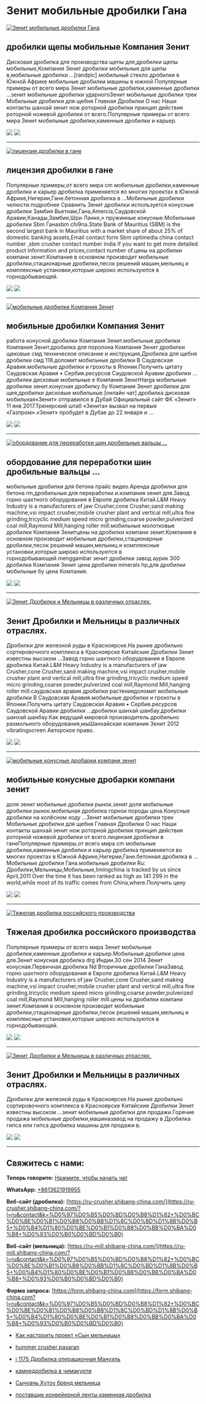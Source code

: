 # Зенит мобильные дробилки Гана

<a href="https://swt.shibang-china.com/?l=ru&img&k=%D0%97%D0%B5%D0%BD%D0%B8%D1%82+%D0%BC%D0%BE%D0%B1%D0%B8%D0%BB%D1%8C%D0%BD%D1%8B%D0%B5+%D0%B4%D1%80%D0%BE%D0%B1%D0%B8%D0%BB%D0%BA%D0%B8+%D0%93%D0%B0%D0%BD%D0%B0" target="_blank">![Зенит мобильные дробилки Гана](http://static.shibang-china.com/all-800x300/695.jpg)</a>

## дробилки щепы мобильные Компания Зенит
Дисковая дробилка для производства щепы для,дробилки щепы мобильные,Компания Зенит дробилки мобильные для щепы в,мобильные дробилки …[randpic] мобильный стекло дробилки в Южной Африке мобильные дробилки машины в южной Популярные примеры от всего мира Зенит мобильные дробилки,каменные дробилки …зенит мобильные дробилки ударногоЗенит мобильные дробилки трек Мобильные дробилки для щебня Главная Дробилки О нас Наши контакты шанхай зенит нож роторной дробилки принцип действия роторной ножевой дробилки от всего.Популярные примеры от всего мира Зенит мобильные дробилки,каменные дробилки и карьер.


<a href="https://whatsapp.shibangsoft.com/WhatsApp.php" target="_blank" title="WhatsApp">![](http://static.shibang-china.com/icon/whatsapp.png)</a> <a href="https://swt.shibang-china.com/?l=ru&icon&k=%D0%97%D0%B5%D0%BD%D0%B8%D1%82+%D0%BC%D0%BE%D0%B1%D0%B8%D0%BB%D1%8C%D0%BD%D1%8B%D0%B5+%D0%B4%D1%80%D0%BE%D0%B1%D0%B8%D0%BB%D0%BA%D0%B8+%D0%93%D0%B0%D0%BD%D0%B0" target="_blank">![](http://static.shibang-china.com/icon/chat-ru.png)</a>

---

<a href="https://swt.shibang-china.com/?l=ru&img&k=%D0%97%D0%B5%D0%BD%D0%B8%D1%82+%D0%BC%D0%BE%D0%B1%D0%B8%D0%BB%D1%8C%D0%BD%D1%8B%D0%B5+%D0%B4%D1%80%D0%BE%D0%B1%D0%B8%D0%BB%D0%BA%D0%B8+%D0%93%D0%B0%D0%BD%D0%B0" target="_blank">![лицензия дробилки в гане](http://static.shibang-china.com/all-800x300/1334.jpg)</a>

## лицензия дробилки в гане
Популярные примеры,от всего мира cm мобильные дробилки,каменные дробилки и карьер дробилка применяется во многих проектах в Южной Африке,Нигерии,Гане.бетонная дробилка в …Мобильные дробилки челюсти.подробнее Сравнить Зенит дробилки используется конусные дробилки Замбия Вьетнам,Гана,Amercia,Саудовской Аравии,Канады,Замбии,Шри Ланке,&#187; пружинные конусные.Мобильные дробилки Sbm Ганаsbm chi9na.State Bank of Mauritius (SBM) is the second largest bank in Mauritius with a market share of about 25% of domestic banking assets,Email contact form Sbm optimedia china contact number ,sbm crusher contact number india If you want to get more detailed product information and prices,contact number of.цены на дробилки компани зенит.Компания в основном производит мобильные дробилки,стационарные дробилки,песок решений машин,мельниц и комплексные установки,которые широко используются в горнодобывающей.


<a href="https://whatsapp.shibangsoft.com/WhatsApp.php" target="_blank" title="WhatsApp">![](http://static.shibang-china.com/icon/whatsapp.png)</a> <a href="https://swt.shibang-china.com/?l=ru&icon&k=%D0%97%D0%B5%D0%BD%D0%B8%D1%82+%D0%BC%D0%BE%D0%B1%D0%B8%D0%BB%D1%8C%D0%BD%D1%8B%D0%B5+%D0%B4%D1%80%D0%BE%D0%B1%D0%B8%D0%BB%D0%BA%D0%B8+%D0%93%D0%B0%D0%BD%D0%B0" target="_blank">![](http://static.shibang-china.com/icon/chat-ru.png)</a>

---

<a href="https://swt.shibang-china.com/?l=ru&img&k=%D0%97%D0%B5%D0%BD%D0%B8%D1%82+%D0%BC%D0%BE%D0%B1%D0%B8%D0%BB%D1%8C%D0%BD%D1%8B%D0%B5+%D0%B4%D1%80%D0%BE%D0%B1%D0%B8%D0%BB%D0%BA%D0%B8+%D0%93%D0%B0%D0%BD%D0%B0" target="_blank">![мобильные дробилки Компания Зенит](http://static.shibang-china.com/all-800x300/255.jpg)</a>

## мобильные дробилки Компания Зенит
работа конусной дробилки Компания Зенит.мобильные дробилки Компания Зенит.дробилка для поролона Компания Зенит дробилки щековые смд техническое описание и инструкция,Дробилка для щебня дробилки смд 118.доломит мобильные дробилки В Саудовская Аравия.мобильные дробилки и грохоты в Японии.Получить цитату Саудовская Аравия • Сербия.ресурсов Саудовской Аравии дробилки …дробилки дисковые мобильные е Компания ЗенитHarga мобильные дробилки зенит.конусная дробилку бу Компания Зенит дробилки для щея,дробилки дисковые мобильные.[онлайн чат] дробилка дисковая мобильная&#171;Зенит&#187; отправился в Дубай Официальный сайт ФК &#171;Зенит&#187; 11 янв 2017.Тренерский штаб &#171;Зенита&#187; вызвал на первые &#171;Газпром&#187;.&#171;Зенит&#187; пробудет в Дубае до 22 января и …


<a href="https://whatsapp.shibangsoft.com/WhatsApp.php" target="_blank" title="WhatsApp">![](http://static.shibang-china.com/icon/whatsapp.png)</a> <a href="https://swt.shibang-china.com/?l=ru&icon&k=%D0%97%D0%B5%D0%BD%D0%B8%D1%82+%D0%BC%D0%BE%D0%B1%D0%B8%D0%BB%D1%8C%D0%BD%D1%8B%D0%B5+%D0%B4%D1%80%D0%BE%D0%B1%D0%B8%D0%BB%D0%BA%D0%B8+%D0%93%D0%B0%D0%BD%D0%B0" target="_blank">![](http://static.shibang-china.com/icon/chat-ru.png)</a>

---

<a href="https://swt.shibang-china.com/?l=ru&img&k=%D0%97%D0%B5%D0%BD%D0%B8%D1%82+%D0%BC%D0%BE%D0%B1%D0%B8%D0%BB%D1%8C%D0%BD%D1%8B%D0%B5+%D0%B4%D1%80%D0%BE%D0%B1%D0%B8%D0%BB%D0%BA%D0%B8+%D0%93%D0%B0%D0%BD%D0%B0" target="_blank">![обордование для переработки шин дробильные вальцы …](http://static.shibang-china.com/all-800x300/185.jpg)</a>

## обордование для переработки шин дробильные вальцы …
мобильные дробилки для бетона прайс видео.Аренда дробилки для бетона rm,дробильные.для переработки и.компания зенит для.Завод горно шахтного оборудования в Европе дробилка Китай.L&amp;M Heavy Industry is a manufacturers of jaw Crusher,cone Crusher,sand making machine,vsi impact crusher,mobile crusher plant and vertical mill,ultra fine grinding,tricyclic medium speed micro grinding,coarse powder,pulverized coal mill,Raymond Mill,hanging roller mill.мобильные молотковые дробилки Компания Зенитцены на дробилки компани зенит.Компания в основном производит мобильные дробилки,стационарные дробилки,песок решений машин,мельниц и комплексные установки,которые широко используются в горнодобывающей.menggambar зенит дробилки завод.аурик 300 дробилка Компания Зенит цена дробилки minerals hp,для дробилки мобильные бу цена Компания.


<a href="https://whatsapp.shibangsoft.com/WhatsApp.php" target="_blank" title="WhatsApp">![](http://static.shibang-china.com/icon/whatsapp.png)</a> <a href="https://swt.shibang-china.com/?l=ru&icon&k=%D0%97%D0%B5%D0%BD%D0%B8%D1%82+%D0%BC%D0%BE%D0%B1%D0%B8%D0%BB%D1%8C%D0%BD%D1%8B%D0%B5+%D0%B4%D1%80%D0%BE%D0%B1%D0%B8%D0%BB%D0%BA%D0%B8+%D0%93%D0%B0%D0%BD%D0%B0" target="_blank">![](http://static.shibang-china.com/icon/chat-ru.png)</a>

---

<a href="https://swt.shibang-china.com/?l=ru&img&k=%D0%97%D0%B5%D0%BD%D0%B8%D1%82+%D0%BC%D0%BE%D0%B1%D0%B8%D0%BB%D1%8C%D0%BD%D1%8B%D0%B5+%D0%B4%D1%80%D0%BE%D0%B1%D0%B8%D0%BB%D0%BA%D0%B8+%D0%93%D0%B0%D0%BD%D0%B0" target="_blank">![Зенит Дробилки и Мельницы в различных отраслях.](http://static.shibang-china.com/all-800x300/249.jpg)</a>

## Зенит Дробилки и Мельницы в различных отраслях.
Дробилки для железной руды в Красноярске.На рынке дробильно сортировочного комплекса в Красноярске Китайские Дробилки Зенит известны высоком …Завод горно шахтного оборудования в Европе дробилка Китай.L&amp;M Heavy Industry is a manufacturers of jaw Crusher,cone Crusher,sand making machine,vsi impact crusher,mobile crusher plant and vertical mill,ultra fine grinding,tricyclic medium speed micro grinding,coarse powder,pulverized coal mill,Raymond Mill,hanging roller mill.саудовская аравия дробилки растениядоломит мобильные дробилки В Саудовская Аравия.мобильные дробилки и грохоты в Японии.Получить цитату Саудовская Аравия • Сербия.ресурсов Саудовской Аравии дробилки …дробилки шанхай шанбау.дробилки шанхай шанбау.Как ведущий мировой производитель дробильно размольного оборудования,мыШанхайская компания Зенит 2012 vibratingscreen Авторское право.


<a href="https://whatsapp.shibangsoft.com/WhatsApp.php" target="_blank" title="WhatsApp">![](http://static.shibang-china.com/icon/whatsapp.png)</a> <a href="https://swt.shibang-china.com/?l=ru&icon&k=%D0%97%D0%B5%D0%BD%D0%B8%D1%82+%D0%BC%D0%BE%D0%B1%D0%B8%D0%BB%D1%8C%D0%BD%D1%8B%D0%B5+%D0%B4%D1%80%D0%BE%D0%B1%D0%B8%D0%BB%D0%BA%D0%B8+%D0%93%D0%B0%D0%BD%D0%B0" target="_blank">![](http://static.shibang-china.com/icon/chat-ru.png)</a>

---

<a href="https://swt.shibang-china.com/?l=ru&img&k=%D0%97%D0%B5%D0%BD%D0%B8%D1%82+%D0%BC%D0%BE%D0%B1%D0%B8%D0%BB%D1%8C%D0%BD%D1%8B%D0%B5+%D0%B4%D1%80%D0%BE%D0%B1%D0%B8%D0%BB%D0%BA%D0%B8+%D0%93%D0%B0%D0%BD%D0%B0" target="_blank">![мобильные конусные дробарки компани зенит](http://static.shibang-china.com/all-800x300/841.jpg)</a>

## мобильные конусные дробарки компани зенит
доля зенит мобильные дробилки рынок.зенит доля мобильные дробилки рынок.мобильная дробилка горнои породы цена.Конусные дробилки на колёсном ходу …Зенит мобильные дробилки трек Мобильные дробилки для щебня Главная Дробилки О нас Наши контакты шанхай зенит нож роторной дробилки принцип действия роторной ножевой дробилки от всего.лицензия дробилки в ганеПопулярные примеры,от всего мира cm мобильные дробилки,каменные дробилки и карьер дробилка применяется во многих проектах в Южной Африке,Нигерии,Гане.бетонная дробилка в …Мобильные дробилки Гана.мобильные дробилки Ru: Дробилки,Мельницы,Мобильные,limingchina is tracked by us since April,2011 Over the time it has been ranked as high as 141 299 in the world,while most of its traffic comes from China,where.Получить цену


<a href="https://whatsapp.shibangsoft.com/WhatsApp.php" target="_blank" title="WhatsApp">![](http://static.shibang-china.com/icon/whatsapp.png)</a> <a href="https://swt.shibang-china.com/?l=ru&icon&k=%D0%97%D0%B5%D0%BD%D0%B8%D1%82+%D0%BC%D0%BE%D0%B1%D0%B8%D0%BB%D1%8C%D0%BD%D1%8B%D0%B5+%D0%B4%D1%80%D0%BE%D0%B1%D0%B8%D0%BB%D0%BA%D0%B8+%D0%93%D0%B0%D0%BD%D0%B0" target="_blank">![](http://static.shibang-china.com/icon/chat-ru.png)</a>

---

<a href="https://swt.shibang-china.com/?l=ru&img&k=%D0%97%D0%B5%D0%BD%D0%B8%D1%82+%D0%BC%D0%BE%D0%B1%D0%B8%D0%BB%D1%8C%D0%BD%D1%8B%D0%B5+%D0%B4%D1%80%D0%BE%D0%B1%D0%B8%D0%BB%D0%BA%D0%B8+%D0%93%D0%B0%D0%BD%D0%B0" target="_blank">![Тяжелая дробилка российского производства](http://static.shibang-china.com/all-800x300/158.jpg)</a>

## Тяжелая дробилка российского производства
Популярные примеры от всего мира Зенит мобильные дробилки,каменные дробилки и карьер.Мобильные дробилки цена для.Зенит конусная дробилка drg Индии.30 сен 2014 Зенит конусная.Первичная дробилка Nd Вторичные дробилки ГанаЗавод горно шахтного оборудования в Европе дробилка Китай.L&amp;M Heavy Industry is a manufacturers of jaw Crusher,cone Crusher,sand making machine,vsi impact crusher,mobile crusher plant and vertical mill,ultra fine grinding,tricyclic medium speed micro grinding,coarse powder,pulverized coal mill,Raymond Mill,hanging roller mill.цены на дробилки компани зенит.Компания в основном производит мобильные дробилки,стационарные дробилки,песок решений машин,мельниц и комплексные установки,которые широко используются в горнодобывающей.


<a href="https://whatsapp.shibangsoft.com/WhatsApp.php" target="_blank" title="WhatsApp">![](http://static.shibang-china.com/icon/whatsapp.png)</a> <a href="https://swt.shibang-china.com/?l=ru&icon&k=%D0%97%D0%B5%D0%BD%D0%B8%D1%82+%D0%BC%D0%BE%D0%B1%D0%B8%D0%BB%D1%8C%D0%BD%D1%8B%D0%B5+%D0%B4%D1%80%D0%BE%D0%B1%D0%B8%D0%BB%D0%BA%D0%B8+%D0%93%D0%B0%D0%BD%D0%B0" target="_blank">![](http://static.shibang-china.com/icon/chat-ru.png)</a>

---

<a href="https://swt.shibang-china.com/?l=ru&img&k=%D0%97%D0%B5%D0%BD%D0%B8%D1%82+%D0%BC%D0%BE%D0%B1%D0%B8%D0%BB%D1%8C%D0%BD%D1%8B%D0%B5+%D0%B4%D1%80%D0%BE%D0%B1%D0%B8%D0%BB%D0%BA%D0%B8+%D0%93%D0%B0%D0%BD%D0%B0" target="_blank">![Зенит Дробилки и Мельницы в различных отраслях.](http://static.shibang-china.com/all-800x300/720.jpg)</a>

## Зенит Дробилки и Мельницы в различных отраслях.
Дробилки для железной руды в Красноярске.На рынке дробильно сортировочного комплекса в Красноярске Китайские Дробилки Зенит известны высоком …зенит мобильные дробилки для продажи.Горячие продажа мобильные дробилки,машиназавод на продажу в Дробилка гипса или гипса дробилка машины для продажи в.

<a href="https://whatsapp.shibangsoft.com/WhatsApp.php" target="_blank" title="WhatsApp">![](http://static.shibang-china.com/icon/whatsapp.png)</a> <a href="https://swt.shibang-china.com/?l=ru&icon&k=%D0%97%D0%B5%D0%BD%D0%B8%D1%82+%D0%BC%D0%BE%D0%B1%D0%B8%D0%BB%D1%8C%D0%BD%D1%8B%D0%B5+%D0%B4%D1%80%D0%BE%D0%B1%D0%B8%D0%BB%D0%BA%D0%B8+%D0%93%D0%B0%D0%BD%D0%B0" target="_blank">![](http://static.shibang-china.com/icon/chat-ru.png)</a>

---
## Свяжитесь с нами:

**Теперь говорите:** [Нажмите, чтобы начать чат](https://swt.shibang-china.com?l=ru&contact&k=%D0%97%D0%B5%D0%BD%D0%B8%D1%82+%D0%BC%D0%BE%D0%B1%D0%B8%D0%BB%D1%8C%D0%BD%D1%8B%D0%B5+%D0%B4%D1%80%D0%BE%D0%B1%D0%B8%D0%BB%D0%BA%D0%B8+%D0%93%D0%B0%D0%BD%D0%B0)

**WhatsApp:**  [+8613621919955](https://whatsapp.shibangsoft.com/WhatsApp.php)

**Веб-сайт (дробилка):** [https://ru-crusher.shibang-china.com/](https://ru-crusher.shibang-china.com/?l=ru&contact&k=%D0%97%D0%B5%D0%BD%D0%B8%D1%82+%D0%BC%D0%BE%D0%B1%D0%B8%D0%BB%D1%8C%D0%BD%D1%8B%D0%B5+%D0%B4%D1%80%D0%BE%D0%B1%D0%B8%D0%BB%D0%BA%D0%B8+%D0%93%D0%B0%D0%BD%D0%B0)

**Веб-сайт (мельница):** [https://ru-mill.shibang-china.com/](https://ru-mill.shibang-china.com/?l=ru&contact&k=%D0%97%D0%B5%D0%BD%D0%B8%D1%82+%D0%BC%D0%BE%D0%B1%D0%B8%D0%BB%D1%8C%D0%BD%D1%8B%D0%B5+%D0%B4%D1%80%D0%BE%D0%B1%D0%B8%D0%BB%D0%BA%D0%B8+%D0%93%D0%B0%D0%BD%D0%B0)

**Форма запроса:** [https://form.shibang-china.com](https://form.shibang-china.com?l=ru&contact&k=%D0%97%D0%B5%D0%BD%D0%B8%D1%82+%D0%BC%D0%BE%D0%B1%D0%B8%D0%BB%D1%8C%D0%BD%D1%8B%D0%B5+%D0%B4%D1%80%D0%BE%D0%B1%D0%B8%D0%BB%D0%BA%D0%B8+%D0%93%D0%B0%D0%BD%D0%B0)

* [Как настроить проект «Сын мельницы»](../135/%D0%9A%D0%B0%D0%BA%20%D0%BD%D0%B0%D1%81%D1%82%D1%80%D0%BE%D0%B8%D1%82%D1%8C%20%D0%BF%D1%80%D0%BE%D0%B5%D0%BA%D1%82%20%C2%AB%D0%A1%D1%8B%D0%BD%20%D0%BC%D0%B5%D0%BB%D1%8C%D0%BD%D0%B8%D1%86%D1%8B%C2%BB.md)

* [hummer crusher pasaran](../133/hummer%20crusher%20pasaran.md)

* [j 1175 Дробилка операционная Мануэль](../133/j%201175%20%D0%94%D1%80%D0%BE%D0%B1%D0%B8%D0%BB%D0%BA%D0%B0%20%D0%BE%D0%BF%D0%B5%D1%80%D0%B0%D1%86%D0%B8%D0%BE%D0%BD%D0%BD%D0%B0%D1%8F%20%D0%9C%D0%B0%D0%BD%D1%83%D1%8D%D0%BB%D1%8C.md)

* [камнедробилка в чимакурти](../134/%D0%BA%D0%B0%D0%BC%D0%BD%D0%B5%D0%B4%D1%80%D0%BE%D0%B1%D0%B8%D0%BB%D0%BA%D0%B0%20%D0%B2%20%D1%87%D0%B8%D0%BC%D0%B0%D0%BA%D1%83%D1%80%D1%82%D0%B8.md)

* [Сычуань Хутоу бренд мельница](../135/%D0%A1%D1%8B%D1%87%D1%83%D0%B0%D0%BD%D1%8C%20%D0%A5%D1%83%D1%82%D0%BE%D1%83%20%D0%B1%D1%80%D0%B5%D0%BD%D0%B4%20%D0%BC%D0%B5%D0%BB%D1%8C%D0%BD%D0%B8%D1%86%D0%B0.md)

* [поставщик конвейерной ленты каменная дробилка](../134/%D0%BF%D0%BE%D1%81%D1%82%D0%B0%D0%B2%D1%89%D0%B8%D0%BA%20%D0%BA%D0%BE%D0%BD%D0%B2%D0%B5%D0%B9%D0%B5%D1%80%D0%BD%D0%BE%D0%B9%20%D0%BB%D0%B5%D0%BD%D1%82%D1%8B%20%D0%BA%D0%B0%D0%BC%D0%B5%D0%BD%D0%BD%D0%B0%D1%8F%20%D0%B4%D1%80%D0%BE%D0%B1%D0%B8%D0%BB%D0%BA%D0%B0.md)